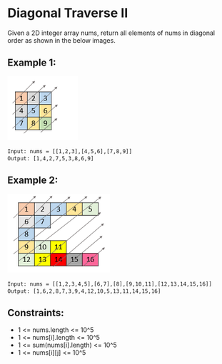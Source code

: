 # Diagonal Traverse II

Given a 2D integer array nums, return all elements of nums in diagonal order as shown in the below images.

## Example 1:

![Example 1](./images/ex1.png)

```
Input: nums = [[1,2,3],[4,5,6],[7,8,9]]
Output: [1,4,2,7,5,3,8,6,9]
```

## Example 2:

![Example 2](./images/ex2.png)

```
Input: nums = [[1,2,3,4,5],[6,7],[8],[9,10,11],[12,13,14,15,16]]
Output: [1,6,2,8,7,3,9,4,12,10,5,13,11,14,15,16]
```

## Constraints:

- 1 <= nums.length <= 10^5
- 1 <= nums[i].length <= 10^5
- 1 <= sum(nums[i].length) <= 10^5
- 1 <= nums[i][j] <= 10^5
